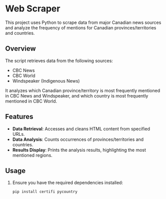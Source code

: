 # Web Scraper

This project uses Python to scrape data from major Canadian news sources and analyze the frequency of mentions for Canadian provinces/territories and countries.

## Overview

The script retrieves data from the following sources:
- CBC News
- CBC World
- Windspeaker (Indigenous News)

It analyzes which Canadian province/territory is most frequently mentioned in CBC News and Windspeaker, and which country is most frequently mentioned in CBC World.

## Features

- **Data Retrieval**: Accesses and cleans HTML content from specified URLs.
- **Data Analysis**: Counts occurrences of provinces/territories and countries.
- **Results Display**: Prints the analysis results, highlighting the most mentioned regions.

## Usage

1. Ensure you have the required dependencies installed:
   ```sh
   pip install certifi pycountry
   ```
